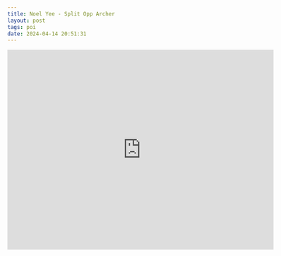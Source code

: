 ```yaml
---
title: Noel Yee - Split Opp Archer
layout: post
tags: poi
date: 2024-04-14 20:51:31
---
```

<iframe width="603" height="452" src="https://www.youtube.com/embed/tGnKEmZT7WE" frameborder="0" allowfullscreen="true"></iframe>
